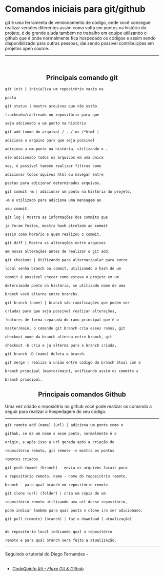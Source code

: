 # Comandos iniciais para git/github

git é uma ferramenta de versionamento de código, onde você consegue realizar versões diferentes assim como volta em pontos na histório do projeto, é de grande ajuda também no trabalho em equipe utilizando o github que é onde normalmente fica hospedado os códigos e assim sendo disponibilizado para outras pessoas, dai sendo possivel contribuições em projetos open source.

<hr> <br>

## <center> Principais comando git </center>

```
git init | inicializa um repositório vazio na

pasta
```

```
git status | mostra arquivos que não estão

trackeado/rastreado no repositório para que

seja adcionado a um ponto na histório
```

```
git add (nome do arquivo) / . / ou /*html |

adiciona o arquivo para que seja possivel

adiciona a um ponto na história, utilizando o .

ele adicionado todos os arquivos em uma única

vez, é possivel também realizar filtros como

adicionar todos aquivos html ou navegar entre

pastas para adicionar determinados arquivos.
```

```
git commit -m | adicionar um ponto na história do projeto,

-m é utilizado para adiciona uma mensagem ao

seu commit.
```

```
git log | Mostra as informações dos commits que

ja foram feitos, mostra hash atrelado ao commit

assim como horaŕio e quem realizou o commit.
```

```
git diff | Mostra as alterações entre arquivos

em novas alterações antes de realizar o git add.
```

```
git checkout | Utilizando para alternar/pular para outro

local senha branch ou commit, utilizando o hash de um

commit é possivel checar como estava o projeto em um

deternimado ponto da história, se utilizado nome de uma

branch você alterna entre branchs.

```

```
git branch (name) | branch são ramificações que podem ser

criadas para que seja possivel realizar alterações,

features de forma separada do ramo principal que é o

master/main, o comando git branch cria esses ramos, git

checkout nome da branch alterna entre branch, git

checkout -b cria e ja alterna para a branch criada,

git branch -D (name) deleta a branch.
```

```
git merge | realiza a união entre código da branch atual com a

branch principal (master/main), unificando assim os commits a

branch principal.
```

## <center> Principais comandos Github </center>

Uma vez criado o reposiótrio no github você pode realizar os comando a seguir para realizar a hospedagem do seu código.

<hr>

```
git remote add (name) (url) | adiciona um ponto como o

github, se da um nome a esse ponto, normalmente é o

origin, e após isso a url gerada após a criação do

repositório remoto, git remote -v mostra os pontos

remotos criados.
```

```
git push (name) (branch) - envia os arquivos locais para

o repositório remoto, name - nome do repositório remoto,

branch - para qual branch no repositório remoto
```

```
git clone (url) (folder) | cria um cópia de um

repositório remoto utilizando uma url desse repositório,

pode indicar também para qual pasta o clone ira ser adicionado.
```

```
git pull (remote) (branch) | faz o download ( atualização)


do repositório local indicando qual o repositório

remoto e para qual branch sera feito a atualização.
```

<hr>
Seguindo o tutorial do Diego Fernandes -
<br> <br>

- [_CodeQuinta #5 - Fluxo Git & Github_](https://www.youtube.com/watch?v=2T2l2rGRzXs&list=PL85ITvJ7FLoh-1TFRDe7bHzAWY4DlIRtk&index=2&ab_channel=Rocketseat)
